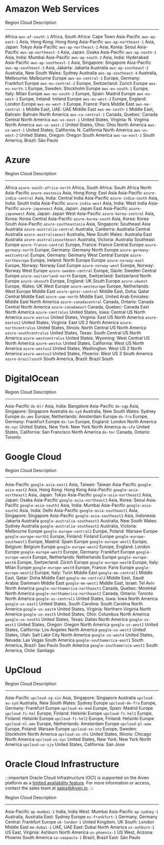# Amazon Web Services

  Region          Cloud                  Description
  --------------- ---------------------- ------------------------------------------
  Africa          `aws-af-south-1`       Africa, South Africa: Cape Town
  Asia-Pacific    `aws-ap-east-1`        Asia, Hong Kong: Hong Kong
  Asia-Pacific    `aws-ap-northeast-1`   Asia, Japan: Tokyo
  Asia-Pacific    `aws-ap-northeast-2`   Asia, Korea: Seoul
  Asia-Pacific    `aws-ap-northeast-3`   Asia, Japan: Osaka
  Asia-Pacific    `aws-ap-south-1`       Asia, India: Mumbai
  Asia-Pacific    `aws-ap-south-2`       Asia, India: Hyderabad
  Asia-Pacific    `aws-ap-southeast-1`   Asia, Singapore: Singapore
  Asia-Pacific    `aws-ap-southeast-3`   Asia, Jakarta: Jakarta
  Australia       `aws-ap-southeast-2`   Australia, New South Wales: Sydney
  Australia       `aws-ap-southeast-4`   Australia, Melbourne: Melbourne
  Europe          `aws-eu-central-1`     Europe, Germany: Frankfurt
  Europe          `aws-eu-central-2`     Europe, Switzerland: Zurich
  Europe          `aws-eu-north-1`       Europe, Sweden: Stockholm
  Europe          `aws-eu-south-1`       Europe, Italy: Milan
  Europe          `aws-eu-south-2`       Europe, Spain: Madrid
  Europe          `aws-eu-west-1`        Europe, Ireland: Ireland
  Europe          `aws-eu-west-2`        Europe, England: London
  Europe          `aws-eu-west-3`        Europe, France: Paris
  Middle East     `aws-me-central-1`     Middle East, UAE: UAE
  Middle East     `aws-me-south-1`       Middle East, Bahrain: Bahrain
  North America   `aws-ca-central-1`     Canada, Quebec: Canada Central
  North America   `aws-us-east-1`        United States, Virginia: N. Virginia
  North America   `aws-us-east-2`        United States, Ohio: Ohio
  North America   `aws-us-west-1`        United States, California: N. California
  North America   `aws-us-west-2`        United States, Oregon: Oregon
  South America   `aws-sa-east-1`        South America, Brazil: São Paulo

# Azure

  Region          Cloud                         Description
  --------------- ----------------------------- ------------------------------------------------
  Africa          `azure-south-africa-north`    Africa, South Africa: South Africa North
  Asia-Pacific    `azure-eastasia`              Asia, Hong Kong: East Asia
  Asia-Pacific    `azure-india-central`         Asia, India: Central India
  Asia-Pacific    `azure-india-south`           Asia, India: South India
  Asia-Pacific    `azure-india-west`            Asia, India: West India
  Asia-Pacific    `azure-japaneast`             Asia, Japan: Japan East
  Asia-Pacific    `azure-japanwest`             Asia, Japan: Japan West
  Asia-Pacific    `azure-korea-central`         Asia, Korea: Korea Central
  Asia-Pacific    `azure-korea-south`           Asia, Korea: Korea South
  Asia-Pacific    `azure-southeastasia`         Asia, Singapore: Southeast Asia
  Australia       `azure-australia-central`     Australia, Canberra: Australia Central
  Australia       `azure-australiaeast`         Australia, New South Wales: Australia East
  Australia       `azure-australiasoutheast`    Australia, Victoria: Australia Southeast
  Europe          `azure-france-central`        Europe, France: France Central
  Europe          `azure-germany-north`         Europe, Germany: Germany North
  Europe          `azure-germany-westcentral`   Europe, Germany: Germany West Central
  Europe          `azure-northeurope`           Europe, Ireland: North Europe
  Europe          `azure-norway-east`           Europe, Norway: Norway East
  Europe          `azure-norway-west`           Europe, Norway: Norway West
  Europe          `azure-sweden-central`        Europe, Gävle: Sweden Central
  Europe          `azure-switzerland-north`     Europe, Switzerland: Switzerland North
  Europe          `azure-uksouth`               Europe, England: UK South
  Europe          `azure-ukwest`                Europe, Wales: UK West
  Europe          `azure-westeurope`            Europe, Netherlands: West Europe
  Middle East     `azure-qatar-central`         Middle East, Doha: Qatar Central
  Middle East     `azure-uae-north`             Middle East, United Arab Emirates: Middle East
  North America   `azure-canadacentral`         Canada, Ontario: Canada Central
  North America   `azure-canadaeast`            Canada, Quebec: Canada East
  North America   `azure-centralus`             United States, Iowa: Central US
  North America   `azure-eastus`                United States, Virginia: East US
  North America   `azure-eastus2`               United States, Virginia: East US 2
  North America   `azure-northcentralus`        United States, Illinois: North Central US
  North America   `azure-southcentralus`        United States, Texas: South Central US
  North America   `azure-westcentralus`         United States, Wyoming: West Central US
  North America   `azure-westus`                United States, California: West US
  North America   `azure-westus2`               United States, Washington: West US 2
  North America   `azure-westus3`               United States, Phoenix: West US 3
  South America   `azure-brazilsouth`           South America, Brazil: Brazil South

# DigitalOcean

  Region          Cloud      Description
  --------------- ---------- ------------------------------------------
  Asia-Pacific    `do-blr`   Asia, India: Bangalore
  Asia-Pacific    `do-sgp`   Asia, Singapore: Singapore
  Australia       `do-syd`   Australia, New South Wales: Sydney
  Europe          `do-ams`   Europe, Netherlands: Amsterdam
  Europe          `do-fra`   Europe, Germany: Frankfurt
  Europe          `do-lon`   Europe, England: London
  North America   `do-nyc`   United States, New York: New York
  North America   `do-sfo`   United States, California: San Francisco
  North America   `do-tor`   Canada, Ontario: Toronto

# Google Cloud

  Region          Cloud                              Description
  --------------- ---------------------------------- -----------------------------------------------
  Asia-Pacific    `google-asia-east1`                Asia, Taiwan: Taiwan
  Asia-Pacific    `google-asia-east2`                Asia, Hong Kong: Hong Kong
  Asia-Pacific    `google-asia-northeast1`           Asia, Japan: Tokyo
  Asia-Pacific    `google-asia-northeast2`           Asia, Japan: Osaka
  Asia-Pacific    `google-asia-northeast3`           Asia, Korea: Seoul
  Asia-Pacific    `google-asia-south1`               Asia, India: Mumbai
  Asia-Pacific    `google-asia-south2`               Asia, India: Delhi
  Asia-Pacific    `google-asia-southeast1`           Asia, Singapore: Singapore
  Asia-Pacific    `google-asia-southeast2`           Asia, Indonesia: Jakarta
  Australia       `google-australia-southeast1`      Australia, New South Wales: Sydney
  Australia       `google-australia-southeast2`      Australia, Victoria: Melbourne
  Europe          `google-europe-central2`           Europe, Poland: Warsaw
  Europe          `google-europe-north1`             Europe, Finland: Finland
  Europe          `google-europe-southwest1`         Europe, Madrid: Spain
  Europe          `google-europe-west1`              Europe, Belgium: Belgium
  Europe          `google-europe-west2`              Europe, England: London
  Europe          `google-europe-west3`              Europe, Germany: Frankfurt
  Europe          `google-europe-west4`              Europe, Netherlands: Netherlands
  Europe          `google-europe-west6`              Europe, Switzerland: Zürich
  Europe          `google-europe-west8`              Europe, Italy: Milan
  Europe          `google-europe-west9`              Europe, France: Paris
  Europe          `google-europe-west12`             Europe, Italy: Turin
  Middle East     `google-me-central1`               Middle East, Qatar: Doha
  Middle East     `google-me-central2`               Middle East, Saudi Arabia: Dammam
  Middle East     `google-me-west1`                  Middle East, Israel: Tel Aviv
  North America   `google-northamerica-northeast1`   Canada, Quebec: Montréal
  North America   `google-northamerica-northeast2`   Canada, Ontario: Toronto
  North America   `google-us-central1`               United States, Iowa: Iowa
  North America   `google-us-east1`                  United States, South Carolina: South Carolina
  North America   `google-us-east4`                  United States, Virginia: Northern Virginia
  North America   `google-us-east5`                  United States, Ohio: Columbus
  North America   `google-us-south1`                 United States, Texas: Dallas
  North America   `google-us-west1`                  United States, Oregon: Oregon
  North America   `google-us-west2`                  United States, California: Los Angeles
  North America   `google-us-west3`                  United States, Utah: Salt Lake City
  North America   `google-us-west4`                  United States, Nevada: Las Vegas
  South America   `google-southamerica-east1`        South America, Brazil: Sao Paulo
  South America   `google-southamerica-west1`        South America, Chile: Santiago

# UpCloud

  Region          Cloud               Description
  --------------- ------------------- -------------------------------------
  Asia-Pacific    `upcloud-sg-sin`    Asia, Singapore: Singapore
  Australia       `upcloud-au-syd`    Australia, New South Wales: Sydney
  Europe          `upcloud-de-fra`    Europe, Germany: Frankfurt
  Europe          `upcloud-es-mad`    Europe, Spain: Madrid
  Europe          `upcloud-fi-hel`    Europe, Finland: Helsinki
  Europe          `upcloud-fi-hel1`   Europe, Finland: Helsinki
  Europe          `upcloud-fi-hel2`   Europe, Finland: Helsinki
  Europe          `upcloud-nl-ams`    Europe, Netherlands: Amsterdam
  Europe          `upcloud-pl-waw`    Europe, Poland: Warsaw
  Europe          `upcloud-se-sto`    Europe, Sweden: Stockholm
  North America   `upcloud-us-chi`    United States, Illinois: Chicago
  North America   `upcloud-us-nyc`    United States, New York: New York
  North America   `upcloud-us-sjo`    United States, California: San Jose

# Oracle Cloud Infrastructure

:::important
Oracle Cloud Infrastructure (OCI) is supported on the Aiven platform as
a
[limited availability feature](/docs/platform/concepts/beta_services). For more information or access, contact the sales team at
<sales@Aiven.io>.
:::

  Region          Cloud              Description
  --------------- ------------------ -------------------------------------
  Asia-Pacific    `ap-mumbai-1`      India, India West: Mumbai
  Asia-Pacific    `ap-sydney-1`      Australia, Australia East: Sydney
  Europe          `eu-frankfurt-1`   Germany, Germany Central: Frankfurt
  Europe          `uk-london-1`      United Kingdom, UK South: London
  Middle East     `me-dubai-1`       UAE, UAE East: Dubai
  North America   `us-ashburn-1`     US East, Virginia: Ashburn
  North America   `us-phoenix-1`     US West, Arizona: Phoenix
  South America   `sa-saopaulo-1`    Brazil, Brazil East: São Paulo
